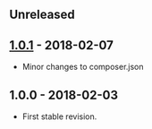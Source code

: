 ## Unreleased

## [1.0.1] - 2018-02-07
- Minor changes to composer.json

## 1.0.0 - 2018-02-03
- First stable revision.

[1.0.1]: https://github.com/themichaelhall/bluemvc/compare/v1.0.0...v1.0.1